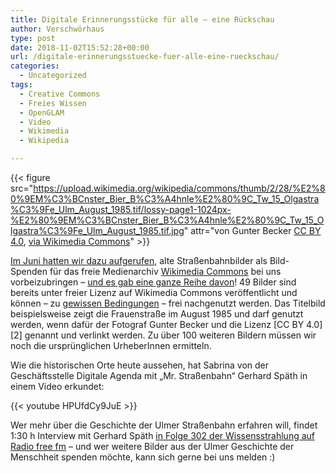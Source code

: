 ```yaml
---
title: Digitale Erinnerungsstücke für alle – eine Rückschau
author: Verschwörhaus
type: post
date: 2018-11-02T15:52:28+00:00
url: /digitale-erinnerungsstuecke-fuer-alle-eine-rueckschau/
categories:
  - Uncategorized
tags:
  - Creative Commons
  - Freies Wissen
  - OpenGLAM
  - Video
  - Wikimedia
  - Wikipedia

---
```


{{< figure src="https://upload.wikimedia.org/wikipedia/commons/thumb/2/28/%E2%80%9EM%C3%BCnster_Bier_B%C3%A4hnle%E2%80%9C_Tw_15_Olgastra%C3%9Fe_Ulm_August_1985.tif/lossy-page1-1024px-%E2%80%9EM%C3%BCnster_Bier_B%C3%A4hnle%E2%80%9C_Tw_15_Olgastra%C3%9Fe_Ulm_August_1985.tif.jpg" attr="von Gunter Becker [CC BY 4.0](https://creativecommons.org/licenses/by/4.0), [via Wikimedia Commons](https://commons.wikimedia.org/wiki/File:%E2%80%9EM%C3%BCnster_Bier_B%C3%A4hnle%E2%80%9C_Tw_15_Olgastra%C3%9Fe_Ulm_August_1985.tif)" >}}


[Im Juni hatten wir dazu aufgerufen][3], alte Straßenbahnbilder als Bild-Spenden für das freie Medienarchiv [Wikimedia Commons][4] bei uns vorbeizubringen – [und es gab eine ganze Reihe davon][5]! 49 Bilder sind bereits unter freier Lizenz auf Wikimedia Commons veröffentlicht und können – zu [gewissen Bedingungen][6] – frei nachgenutzt werden. Das Titelbild beispielsweise zeigt die Frauenstraße im August 1985 und darf genutzt werden, wenn dafür der Fotograf Gunter Becker und die Lizenz [CC BY 4.0][2] genannt und verlinkt werden. Zu über 100 weiteren Bildern müssen wir noch die ursprünglichen UrheberInnen ermitteln.

Wie die historischen Orte heute aussehen, hat Sabrina von der Geschäftsstelle Digitale Agenda mit „Mr. Straßenbahn“ Gerhard Späth in einem Video erkundet:

{{< youtube HPUfdCy9JuE >}}

Wer mehr über die Geschichte der Ulmer Straßenbahn erfahren will, findet 1:30 h Interview mit Gerhard Späth [in Folge 302 der Wissensstrahlung auf Radio free fm][7] – und wer weitere Bilder aus der Ulmer Geschichte der Menschheit spenden möchte, kann sich gerne bei uns melden :)

 [3]: https://verschwoerhaus.de/digitale-erinnerungsstuecke-fuer-alle-bilder-digitalisierungsaktion-mit-wikimedia/
 [4]: https://de.wikipedia.org/wiki/Wikimedia_Commons
 [5]: https://commons.wikimedia.org/wiki/Category:Ulm/Buergerarchiv
 [6]: https://lizenzhinweisgenerator.de/
 [7]: https://www.freefm.de/artikel/wissensstrahlung-07102018
